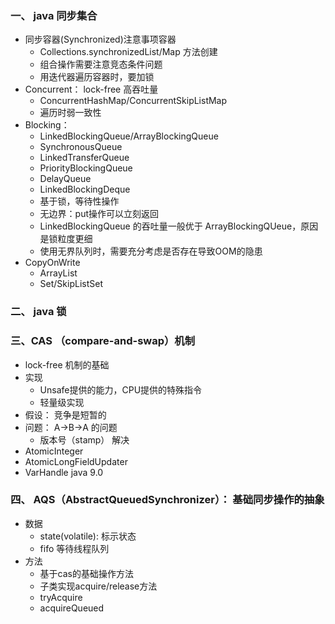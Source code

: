 ### 一、 java 同步集合  
- 同步容器(Synchronized)注意事项容器
    - Collections.synchronizedList/Map 方法创建
    - 组合操作需要注意竞态条件问题
    - 用迭代器遍历容器时，要加锁   
- Concurrent： lock-free 高吞吐量
    - ConcurrentHashMap/ConcurrentSkipListMap
    - 遍历时弱一致性
- Blocking：   
    - LinkedBlockingQueue/ArrayBlockingQueue
    - SynchronousQueue
    - LinkedTransferQueue
    - PriorityBlockingQueue
    - DelayQueue
    - LinkedBlockingDeque
    - 基于锁，等待性操作
    - 无边界：put操作可以立刻返回
    - LinkedBlockingQueue 的吞吐量一般优于 ArrayBlockingQUeue，原因是锁粒度更细
    - 使用无界队列时，需要充分考虑是否存在导致OOM的隐患
- CopyOnWrite
    - ArrayList
    - Set/SkipListSet 

### 二、 java 锁


### 三、CAS （compare-and-swap）机制  
- lock-free 机制的基础
- 实现
    - Unsafe提供的能力，CPU提供的特殊指令
    - 轻量级实现
- 假设： 竞争是短暂的
- 问题： A->B->A 的问题
    - 版本号（stamp） 解决 
- AtomicInteger
- AtomicLongFieldUpdater
- VarHandle java 9.0

### 四、  AQS（AbstractQueuedSynchronizer）： 基础同步操作的抽象
- 数据
    - state(volatile): 标示状态
    - fifo 等待线程队列
- 方法
    - 基于cas的基础操作方法
    - 子类实现acquire/release方法
    - tryAcquire
    - acquireQueued